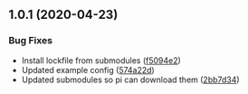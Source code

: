 ## 1.0.1 (2020-04-23)


### Bug Fixes

* Install lockfile from submodules ([f5094e2](https://github.com/pct-org/getting-started/commit/f5094e231985bbfa1f0d65085473027e2c1c6702))
* Updated example config ([574a22d](https://github.com/pct-org/getting-started/commit/574a22d6ef3a049025b3792873ae0e02242c1c2e))
* Updated submodules so pi can download them ([2bb7d34](https://github.com/pct-org/getting-started/commit/2bb7d347d0bb6e360e78a7e3766ed81ccb0d68ce))



